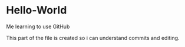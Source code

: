 # Hello-World
Me learning to use GitHub

This part of the file is created so i can understand commits and editing.
